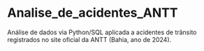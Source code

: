 # Analise_de_acidentes_ANTT
 Análise de dados via Python/SQL aplicada a acidentes de trânsito registrados no site oficial da ANTT (Bahia, ano de 2024).
